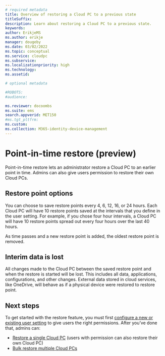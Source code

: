 ```yaml
---
# required metadata
title: Overview of restoring a Cloud PC to a previous state
titleSuffix:
description: Learn about restoring a Cloud PC to a previous state.
keywords:
author: ErikjeMS 
ms.author: erikje
manager: dougeby
ms.date: 03/02/2022
ms.topic: conceptual
ms.service: cloudpc
ms.subservice:
ms.localizationpriority: high
ms.technology:
ms.assetid: 

# optional metadata

#ROBOTS:
#audience:

ms.reviewer: docoombs
ms.suite: ems
search.appverid: MET150
#ms.tgt_pltfrm:
ms.custom: 
ms.collection: M365-identity-device-management
---
```


# Point-in-time restore (preview)

Point-in-time restore lets an administrator restore a Cloud PC to an earlier point in time. Admins can also give users permission to restore their own Cloud PCs.

## Restore point options

You can choose to save restore points every 4, 6, 12, 16, or 24 hours. Each Cloud PC will have 10 restore points saved at the intervals that you define in the user setting. For example, if you chose  four hour intervals, a Cloud PC will have 10 restore points spread out every four hours over the last 40 hours.

As time passes and a new restore point is added, the oldest restore point is removed.

## Interim data is lost

All changes made to the Cloud PC between the saved restore point and when the restore is started will be lost. This includes all data, applications, configurations, and other changes. External data stored in cloud services, like OneDrive, will behave as if a physical device were restored to restore point.

<!-- ########################## -->
## Next steps

To get started with the restore feature, you must first [configure a new or existing user setting](restore-configure.md) to give users the right permissions. After you’ve done that, admins can:

- [Restore a single Cloud PC](restore-single-cloud-pc.md) (users with permission can also restore their own Cloud PC)
- [Bulk restore multiple Cloud PCs](restore-bulk.md)
